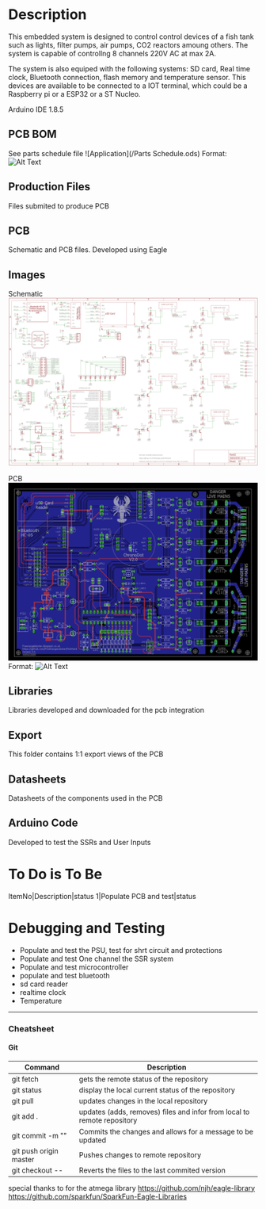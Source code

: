 
# Description
This embedded system is designed to control control devices of a fish tank such as lights, filter pumps, air pumps, CO2 reactors amoung others. The system is capable of controllng 8 channels 220V AC at max 2A. 

The system is also equiped with the following systems: SD card, Real time clock, Bluetooth connection, flash memory and temperature sensor. This devices are available to be connected to a IOT terminal, which could be a Raspberry pi or a ESP32 or a ST Nucleo.

Arduino IDE 1.8.5

## PCB BOM
See parts schedule file ![Application](/Parts Schedule.ods)
Format: ![Alt Text](url)

## Production Files
Files submited to produce PCB

## PCB
Schematic and PCB files. Developed using Eagle

## Images
Schematic
![Application](/Images/Schematic.png)

PCB
![Application](/Images/PCB.png)
Format: ![Alt Text](url)

## Libraries
Libraries developed and downloaded for the pcb integration

## Export
This folder contains 1:1 export views of the PCB

## Datasheets
Datasheets of the components used in the PCB

## Arduino Code
Developed to test the SSRs and User Inputs







# To Do is To Be 
ItemNo|Description|status
1|Populate PCB and test|status

# Debugging and Testing
- Populate and test the PSU, test for shrt circuit and protections
- Populate and test One channel the SSR system
- Populate and test microcontroller
- populate and test bluetooth
- sd card reader
- realtime clock
- Temperature
---

### Cheatsheet
#### Git

Command | Description
--- | --- 
git fetch | gets the remote status of the repository
git status | display the local current status of the repository
git pull | updates changes in the local repository
git add . | updates (adds, removes) files and infor from local to remote repository
git commit -m "" | Commits the changes and allows for a message to be updated
git push origin master| Pushes changes to remote repository
git checkout --| Reverts the files to the last commited version

special thanks to for the atmega library
https://github.com/njh/eagle-library
https://github.com/sparkfun/SparkFun-Eagle-Libraries
